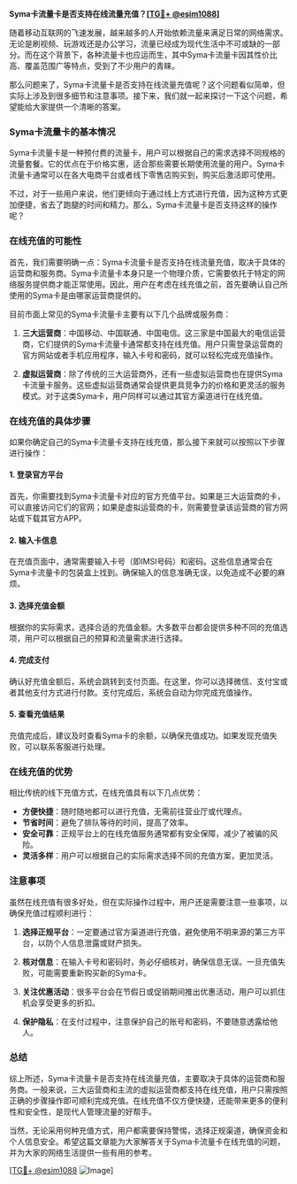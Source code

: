 **Syma卡流量卡是否支持在线流量充值？[[TG💪+ @esim1088](https://t.me/s/esim1088)]**

随着移动互联网的飞速发展，越来越多的人开始依赖流量来满足日常的网络需求。无论是刷视频、玩游戏还是办公学习，流量已经成为现代生活中不可或缺的一部分。而在这个背景下，各种流量卡也应运而生，其中Syma卡流量卡因其性价比高、覆盖范围广等特点，受到了不少用户的青睐。

那么问题来了，Syma卡流量卡是否支持在线流量充值呢？这个问题看似简单，但实际上涉及到很多细节和注意事项。接下来，我们就一起来探讨一下这个问题，希望能给大家提供一个清晰的答案。

### Syma卡流量卡的基本情况

Syma卡流量卡是一种预付费的流量卡，用户可以根据自己的需求选择不同规格的流量套餐。它的优点在于价格实惠，适合那些需要长期使用流量的用户。Syma卡流量卡通常可以在各大电商平台或者线下零售店购买到，购买后激活即可使用。

不过，对于一些用户来说，他们更倾向于通过线上方式进行充值，因为这种方式更加便捷，省去了跑腿的时间和精力。那么，Syma卡流量卡是否支持这样的操作呢？

### 在线充值的可能性

首先，我们需要明确一点：Syma卡流量卡是否支持在线流量充值，取决于具体的运营商和服务商。Syma卡流量卡本身只是一个物理介质，它需要依托于特定的网络服务提供商才能正常使用。因此，用户在考虑在线充值之前，首先要确认自己所使用的Syma卡是由哪家运营商提供的。

目前市面上常见的Syma卡流量卡主要有以下几个品牌或服务商：

1. **三大运营商**：中国移动、中国联通、中国电信。这三家是中国最大的电信运营商，它们提供的Syma卡流量卡通常都支持在线充值。用户只需登录运营商的官方网站或者手机应用程序，输入卡号和密码，就可以轻松完成充值操作。

2. **虚拟运营商**：除了传统的三大运营商外，还有一些虚拟运营商也在提供Syma卡流量卡服务。这些虚拟运营商通常会提供更具竞争力的价格和更灵活的服务模式。对于这类Syma卡，用户同样可以通过其官方渠道进行在线充值。

### 在线充值的具体步骤

如果你确定自己的Syma卡流量卡支持在线充值，那么接下来就可以按照以下步骤进行操作：

#### 1. 登录官方平台

首先，你需要找到Syma卡流量卡对应的官方充值平台。如果是三大运营商的卡，可以直接访问它们的官网；如果是虚拟运营商的卡，则需要登录该运营商的官方网站或下载其官方APP。

#### 2. 输入卡信息

在充值页面中，通常需要输入卡号（即IMSI号码）和密码。这些信息通常会在Syma卡流量卡的包装盒上找到。确保输入的信息准确无误，以免造成不必要的麻烦。

#### 3. 选择充值金额

根据你的实际需求，选择合适的充值金额。大多数平台都会提供多种不同的充值选项，用户可以根据自己的预算和流量需求进行选择。

#### 4. 完成支付

确认好充值金额后，系统会跳转到支付页面。在这里，你可以选择微信、支付宝或者其他支付方式进行付款。支付完成后，系统会自动为你完成充值操作。

#### 5. 查看充值结果

充值完成后，建议及时查看Syma卡的余额，以确保充值成功。如果发现充值失败，可以联系客服进行处理。

### 在线充值的优势

相比传统的线下充值方式，在线充值具有以下几点优势：

- **方便快捷**：随时随地都可以进行充值，无需前往营业厅或代理点。
- **节省时间**：避免了排队等待的时间，提高了效率。
- **安全可靠**：正规平台上的在线充值服务通常都有安全保障，减少了被骗的风险。
- **灵活多样**：用户可以根据自己的实际需求选择不同的充值方案，更加灵活。

### 注意事项

虽然在线充值有很多好处，但在实际操作过程中，用户还是需要注意一些事项，以确保充值过程顺利进行：

1. **选择正规平台**：一定要通过官方渠道进行充值，避免使用不明来源的第三方平台，以防个人信息泄露或财产损失。

2. **核对信息**：在输入卡号和密码时，务必仔细核对，确保信息无误。一旦充值失败，可能需要重新购买新的Syma卡。

3. **关注优惠活动**：很多平台会在节假日或促销期间推出优惠活动，用户可以抓住机会享受更多的折扣。

4. **保护隐私**：在支付过程中，注意保护自己的账号和密码，不要随意透露给他人。

### 总结

综上所述，Syma卡流量卡是否支持在线流量充值，主要取决于具体的运营商和服务商。一般来说，三大运营商和主流的虚拟运营商都支持在线充值，用户只需按照正确的步骤操作即可顺利完成充值。在线充值不仅方便快捷，还能带来更多的便利性和安全性，是现代人管理流量的好帮手。

当然，无论采用何种充值方式，用户都需要保持警惕，选择正规渠道，确保资金和个人信息安全。希望这篇文章能为大家解答关于Syma卡流量卡在线充值的问题，并为大家的网络生活提供一些有用的参考。

[[TG💪+ @esim1088](https://t.me/s/esim1088) ![Image](https://i.postimg.cc/4NQfJmqS/Snipaste-2025-05-13-00-14-12.png)]